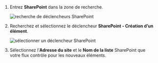 1. Entrez **SharePoint** dans la zone de recherche.
   
    ![recherche de déclencheurs SharePoint](includes/media/modern-approvals/search-for-sharepoint.png)
2. Recherchez et sélectionnez le déclencheur **SharePoint - Création d’un élément**.
   
    ![sélectionner un déclencheur SharePoint](includes/media/modern-approvals/select-sharepoint-new-item.png)
3. Sélectionnez l’**Adresse du site** et le **Nom de la liste** SharePoint que votre flux contrôle pour les nouveaux éléments.


